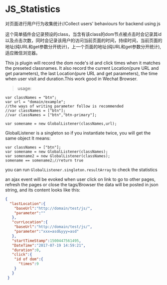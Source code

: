 # JS_Statistics
对页面进行用户行为收集统计//Collect users' behaviours for backend using js

这个简单插件会记录预设的class，当含有该class的dom节点被点击时会记录其id以及点击次数，同时会记录该用户的访问当前页面的时间，持续时间，当前页面的地址(纯URL和get参数分开统计)，上一个页面的地址(纯URL和get参数分开统计),适应微信浏览器。

This js plugin will record the dom node's id and click times when it matches the preseted classnames. It also record the current Location(pure URL and get parameters), the last Location(pure URL and get parameters), the time when user visit and duration.This work good in Wechat Browser.

>usage:
```
var classNames = "btn";
var url = "domain/example";
//the ways of writing parameter follow is recommended 
//var classNames = ["btn"];
//var classNames = ["btn","btn-primary"];

var somename = new GlobalListener(classNames,url);
```
GlobalListener is a singleton so if you instantiate twice, you will get the same object
It means:
```
var classNames = ["btn"];
var somename = new GlobalListener(classNames);
var somename2 = new GlobalListener(classNames);
somename == somename2;//return true
```
you can run ```GlobalListener.singleton.resultArray``` to check the statistics

an ajax event will be evoked when user click on link to go to other pages, refresh the pages or close the tags/Browser
the data will be posted in json string, and its content looks like this:
```json
{
  "lastLocation":{
    "baseUrl":"http://domain/test/js/",
    "parameter":""
   },
   "currLocation":{
    "baseUrl":"http://domain/test/js/",
    "parameter":"xxx=asd&yyy=asd"
   },
   "startTimeStamp":1500447561495,
   "DateTime":"2017-07-19 14:59:21",
   "duration":0,
   "click":{
    "id of dom":{
      "times":9
    }
   }
 }
```
